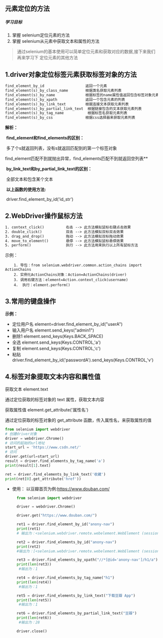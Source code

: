 ## 元素定位的方法

##### 学习目标

1. 掌握 selenium定位元素的方法
2. 掌握 selenium从元素中获取文本和属性的方法

> 通过selenium的基本使用可以简单定位元素和获取对应的数据,接下来我们再来学习下 定位元素的其他方法



## 1.**driver对象定位标签元素获取标签对象的方法**

```reStructuredText
find_element_by_id		             返回一个元素
find_element(s)_by_class_name	     根据类名获取元素列表
find_element(s)_by_name		         根据标签的name属性值返回包含标签对象元素的列表
find_element(s)_by_xpath		     返回一个包含元素的列表
find_element(s)_by_link_text		 根据连接文本获取元素列表
find_element(s)_by_partial_link_text  根据链接包含的文本获取元素列表
find_element(s)_by_tag_name	          根据标签名获取元素列表
find_element(s)_by_css			     根据css选择器来获取元素列表
```

**解析：**

​		**find_element和find_elements的区别：**

​				多了个s就返回列表，没有s就返回匹配到的第一个标签对象

​				find_element匹配不到就抛出异常，find_elements匹配不到就返回空列表**

​		**by_link_text和by_partial_link_text的区别：**

​				全部文本和包含某个文本

​		**以上函数的使用方法:**

​				driver.find_element_by_id('id_str')





## 2.**WebDriver操作鼠标方法**

```reStructuredText
1. context_click()          右击 --> 此方法模拟鼠标右键点击效果
2. double_click()           双击 --> 此方法模拟双标双击效果
3. drag_and_drop()          拖动 --> 此方法模拟双标拖动效果
4. move_to_element()        悬停 --> 此方法模拟鼠标悬停效果
5. perform()                执行 --> 此方法用来执行以上所有鼠标方法
```

示例：

		1. 导包：from selenium.webdriver.common.action_chains import ActionChains 
  		2. 实例化ActionChains对象：Action=ActionChains(driver) 
  		3. 调用右键方法：element=Action.context_click(username) 
  		4.  执行：element.perform()



## 3.**常用的键盘操作**



**示例：**

+ 定位用户名 element=driver.find_element_by_id("userA") 
+ 输入用户名 element.send_keys("admin1") 
+ 删除1 element.send_keys(Keys.BACK_SPACE) 
+ 全选 element.send_keys(Keys.CONTROL,'a') 
+ 复制 element.send_keys(Keys.CONTROL,'c') 
+ 粘贴 driver.find_element_by_id('passwordA').send_keys(Keys.CONTROL,'v')



## 4.**标签对象提取文本内容和属性值**

获取文本	element.text

通过定位获取的标签对象的 text 属性，获取文本内容

获取属性值 element.get_attribute('属性名')

通过定位获取的标签对象的 get_attribute 函数，传入属性名，来获取属性的值

```python
from selenium import webdriver
# 创建driver对象
driver = webdriver.Chrome()
# 访问的起始的url地址
start_url = 'https://www.csdn.net/'
# 访问
driver.get(url=start_url)
result = driver.find_elements_by_tag_name('a')
print(result[1].text)

ret = driver.find_elements_by_link_text('收藏')
print(ret[0].get_attribute('href'))
```



- 使用： 以豆瓣首页为例:https://www.douban.com/

  ```python
    from selenium import webdriver
  
    driver = webdriver.Chrome()
  
    driver.get("https://www.douban.com/")
  
    ret1 = driver.find_element_by_id("anony-nav")
    print(ret1)
    # 输出为：<selenium.webdriver.remote.webelement.WebElement (session="ea6f94544ac3a56585b2638d352e97f3", element="0.5335773935305805-1")>
  
    ret2 = driver.find_elements_by_id("anony-nav")
    print(ret2)
    #输出为：[<selenium.webdriver.remote.webelement.WebElement (session="ea6f94544ac3a56585b2638d352e97f3", element="0.5335773935305805-1")>]
  
    ret3 = driver.find_elements_by_xpath("//*[@id='anony-nav']/h1/a")
    print(len(ret3))
     #输出为：1
  
    ret4 = driver.find_elements_by_tag_name("h1")
    print(len(ret4))
     #输出为：1
  
    ret5 = driver.find_elements_by_link_text("下载豆瓣 App")
    print(len(ret5))
     #输出为：1
  
    ret6 = driver.find_elements_by_partial_link_text("豆瓣")
    print(len(ret6))
     #输出为：28
  
    driver.close()
  ```
















